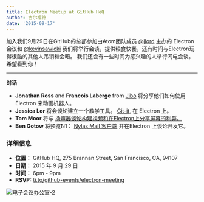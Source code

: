 ```yaml
---
title: Electron Meetup at GitHub HeQ
author: 吉尔福德
date: '2015-09-17'
---
```


加入我们9月29日在GitHub的总部参加由Atom团队成员 [@jlord](https://github.com/jlord) 主办的 Electron 会议和 [@kevinsawicki](https://github.com/kevinsawicki) 我们将举行会谈，提供粮食快餐，还有时间与Electron玩得很酷的其他人吊销和会晤。 我们还会有一些时间为感兴趣的人举行闪电会谈。 希望看到你！

---

**对话**

- **Jonathan Ross** and **Francois Laberge** from [Jibo](http://jibo.com) 将分享他们如何使用 Electron 来动画机器人。
- **Jessica Lor** 将会谈论建立一个教学工具。 [Git-it](https://github.com/jlord/git-it-electron), 在 Electron 上。
- **Tom Moor** 将与 [扬声器谈论构建视频和在Electron上分享屏幕的利弊。](https://speak.io)
- **Ben Gotow** 将预览N1： [Nylas Mail 客户端](https://www.nylas.com/blog/splitting-the-atom) 并在Electron 上谈论开发它。

### 详细信息

- **位置：** GitHub HQ, 275 Brannan Street, San Francisco, CA, 94107
- **日期：** 2015 年 9 月 29 日
- **时间：** 6pm - 9pm
- **RSVP:** [ti.to/github-events/electron-meeting](https://ti.to/github-events/electron-meetup)

![电子会议办公室-2](https://cloud.githubusercontent.com/assets/1305617/9918496/0bc7093c-5c7c-11e5-83c9-bdbb34a2cd19.png)

